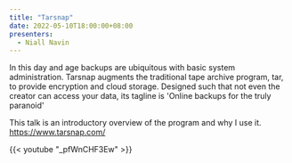 ```yaml
---
title: "Tarsnap"
date: 2022-05-10T18:00:00+08:00
presenters:
  - Niall Navin
---
```


In this day and age backups are ubiquitous with basic system
administration. Tarsnap augments the traditional tape archive program,
tar, to provide encryption and cloud storage. Designed such that not
even the creator can access your data, its tagline is 'Online backups
for the truly paranoid'

This talk is an introductory overview of the program and why I use
it. https://www.tarsnap.com/

<!--more-->

{{< youtube "_pfWnCHF3Ew" >}}
